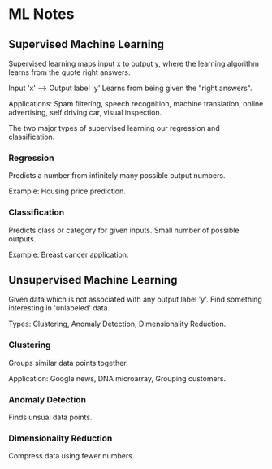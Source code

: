 # ML Notes

## Supervised Machine Learning

Supervised learning maps input x to output y, where the learning algorithm learns from the quote right answers.

Input 'x' --> Output label 'y'
Learns from being given the "right answers".

Applications: Spam filtering, speech recognition, machine translation, online advertising, self driving car, visual inspection.

The two major types of supervised learning our regression and classification.

### Regression

Predicts a number from infinitely many possible output numbers.

Example: Housing price prediction.

### Classification

Predicts class or category for given inputs.
Small number of possible outputs.

Example: Breast cancer application.

## Unsupervised Machine Learning

Given data which is not associated with any output label 'y'. Find something interesting in 'unlabeled' data.

Types: Clustering, Anomaly Detection, Dimensionality Reduction.

### Clustering

Groups similar data points together.

Application: Google news, DNA microarray, Grouping customers.

### Anomaly Detection

Finds unsual data points.

### Dimensionality Reduction

Compress data using fewer numbers.
